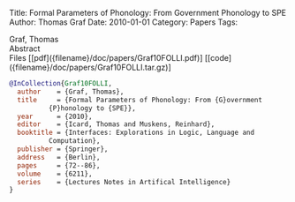 Title: Formal Parameters of Phonology: From Government Phonology to SPE
Author: Thomas Graf
Date: 2010-01-01
Category: Papers
Tags: 

<div markdown class="authors">
Graf, Thomas
</div>

<div markdown class="abstract">
<span id="abstract-title">Abstract</span>

</div>

<div markdown class="files">
<span id="files-title">Files</span>
[[pdf]({filename}/doc/papers/Graf10FOLLI.pdf)]
[[code]({filename}/doc/papers/Graf10FOLLI.tar.gz)]
</div>

~~~bibtex
@InCollection{Graf10FOLLI,
  author	= {Graf, Thomas},
  title		= {Formal Parameters of Phonology: From {G}overnment
		  {P}honology to {SPE}},
  year		= {2010},
  editor	= {Icard, Thomas and Muskens, Reinhard},
  booktitle	= {Interfaces: Explorations in Logic, Language and
		  Computation},
  publisher	= {Springer},
  address	= {Berlin},
  pages		= {72--86},
  volume	= {6211},
  series	= {Lectures Notes in Artifical Intelligence}
}
~~~

